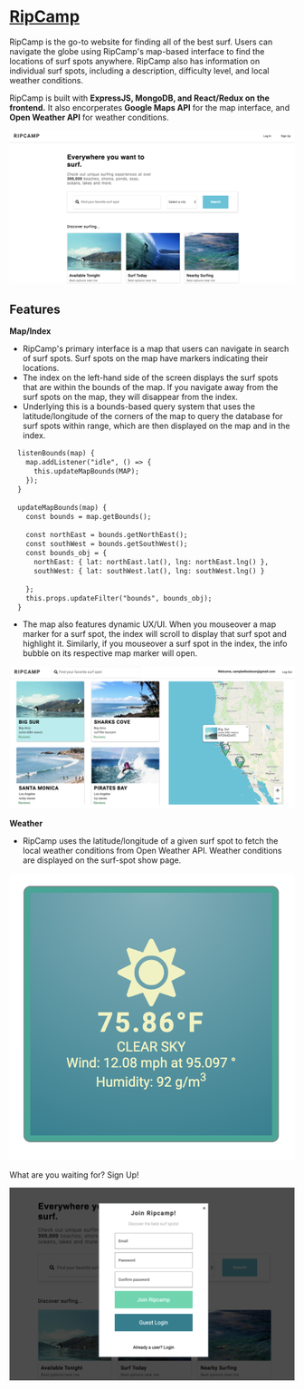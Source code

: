 # [RipCamp](https://ripcamp.herokuapp.com/)

RipCamp is the go-to website for finding all of the best surf. Users can navigate the globe using RipCamp's map-based interface to find the locations of surf spots anywhere. RipCamp also has information on individual surf spots, including a description, difficulty level, and local weather conditions. 

RipCamp is built with **ExpressJS, MongoDB, and React/Redux on the frontend.** It also encorperates **Google Maps API** for the map interface, and **Open Weather API** for weather conditions. 

![Splash Page](./screenshots/splash.png)

## Features

   **Map/Index**
   
- RipCamp's primary interface is a map that users can navigate in search of surf spots. Surf spots on the map have markers indicating their locations. 
- The index on the left-hand side of the screen displays the surf spots that are within the bounds of the map. If you navigate away from the surf spots on the map, they will disappear from the index.
- Underlying this is a bounds-based query system that uses the latitude/longitude of the corners of the map to query the database for surf spots within range, which are then displayed on the map and in the index. 

```
  listenBounds(map) {
    map.addListener("idle", () => {
      this.updateMapBounds(MAP);
    });
  }

  updateMapBounds(map) {
    const bounds = map.getBounds();

    const northEast = bounds.getNorthEast();
    const southWest = bounds.getSouthWest();
    const bounds_obj = {
      northEast: { lat: northEast.lat(), lng: northEast.lng() },
      southWest: { lat: southWest.lat(), lng: southWest.lng() }

    };
    this.props.updateFilter("bounds", bounds_obj);
  }
```

- The map also features dynamic UX/UI. When you mouseover a map marker for a surf spot, the index will scroll to display that surf spot and highlight it. Similarly, if you mouseover a surf spot in the index, the info bubble on its respective map marker will open. 

![Index](./screenshots/index.png)

   **Weather**

- RipCamp uses the latitude/longitude of a given surf spot to fetch the local weather conditions from Open Weather API. Weather conditions are displayed on the surf-spot show page.

![Weather](./screenshots/weather.png)

What are you waiting for? Sign Up!

![Login](./screenshots/login.png)
